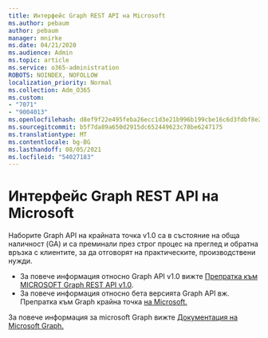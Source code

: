 ```yaml
---
title: Интерфейс Graph REST API на Microsoft
ms.author: pebaum
author: pebaum
manager: mnirke
ms.date: 04/21/2020
ms.audience: Admin
ms.topic: article
ms.service: o365-administration
ROBOTS: NOINDEX, NOFOLLOW
localization_priority: Normal
ms.collection: Adm_O365
ms.custom:
- "7071"
- "9004013"
ms.openlocfilehash: d8ef9f22e495feba26ecc1d3e21b996b199cbe16c6d3fdbf8e2e50893fe15942
ms.sourcegitcommit: b5f7da89a650d2915dc652449623c78be6247175
ms.translationtype: MT
ms.contentlocale: bg-BG
ms.lasthandoff: 08/05/2021
ms.locfileid: "54027183"
---
```

# <a name="microsoft-graph-rest-api-interface"></a>Интерфейс Graph REST API на Microsoft

Наборите Graph API на крайната точка v1.0 са в състояние на обща наличност (GA) и са преминали през строг процес на преглед и обратна връзка с клиентите, за да отговорят на практическите, производствени нужди.

- За повече информация относно Graph API v1.0 вижте [Препратка към MICROSOFT Graph REST API v1.0](https://docs.microsoft.com/graph/api/overview?toc=.%2Fref%2Ftoc.json&view=graph-rest-1.0). 
- За повече информация относно бета версията Graph API вж. Препратка към Graph крайна точка [на Microsoft.](https://docs.microsoft.com/graph/api/overview?toc=.%2Fref%2Ftoc.json&view=graph-rest-beta)

За повече информация за microsoft Graph вижте [Документация на Microsoft Graph.](https://docs.microsoft.com/graph/)


